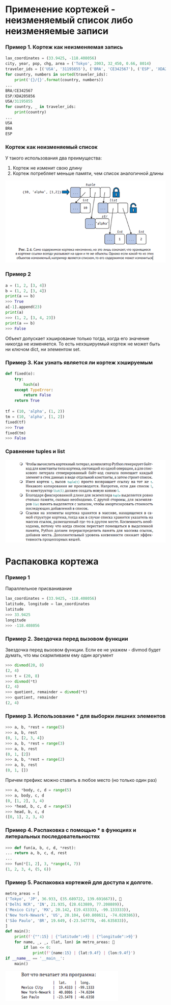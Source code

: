 # Применение кортежей - неизменяемый список либо неизменяемые записи

### Пример 1. Кортеж как неизменяемая запись
```python
lax_coordinates = (33.9425, -118.408056)
city, year, pop, chg, area = ('Tokyo', 2003, 32_450, 0.66, 8014)
traveler_ids = [('USA', '31195855'), ('BRA', 'CE342567'), ('ESP', 'XDA205856')]
for country, numbers in sorted(traveler_ids):
    print('{}/{}'.format(country, numbers))
...
BRA/CE342567
ESP/XDA205856
USA/31195855
for country, _ in traveler_ids:
    print(country)
...
USA
BRA
ESP
```
### Кортеж как неизменяемый список
У такого использования два преимущества:
1) Кортеж не изменит свою длину
2) Кортеж потребляет меньше памяти, чем список аналогичной длины

![Однако, неизменность кортежа относится только к хранящимся в нем ссылкам - их нельзя ни удалить, ни изменить. Но если объект внутри кортежа изменяющийся, то при его изменении кортеж так же поменяется](/images/2_1.png)
### Пример 2
```python
a = (1, 2, [3, 4])
b = (1, 2, [3, 4])
print(a == b)
>>> True
a[-1].append(23)
print(a)
>>> (1, 2, [3, 4, 23])
print(a == b)
>>> False
```
Объект допускает хэширование только тогда, когда его значение никогда не изменяется. То есть нехэшируемый кортеж не может быть ни ключом dict, ни элементом set.
### Пример 3. Как узнать является ли кортеж хэшируемым
```python
def fixed(o):
    try:
        hash(o)
    except TypeError:
        return False
    return True

tf = (10, 'alpha', (1, 2))
tm = (10, 'alpha', [1, 2])
fixed(tf)
>>> True
fixed(tm)
>>> False
```

### Сравнение tuples и list
![Комментарий разработчика ядра Python](/images/2_2.png)

# Распаковка кортежа
### Пример 1
Параллельное присванивание
```python
lax_coordinates = (33.9425, -118.408056)
latitude, longitude = lax_coordinates
latitude
>>> 33.9425
longitude
>>> -118.408056
```
### Пример 2. Звездочка перед вызовом функции
Звездочка перед вызовом функции. Если ее не укажем - divmod будет думать, что мы скармливаем ему один аргумент
```python
>>> divmod(20, 8)
(2, 4)
>>> t = (20, 8)
>>> divmod(*t)
(2, 4)
>>> quotient, remainder = divmod(*t)
>>> quotient, remainder
(2, 4)
```
### Пример 3. Использование * для выборки лишних элементов
```python
>>> a, b, *rest = range(5)
>>> a, b, rest
(0, 1, [2, 3, 4])
>>> a, b, *rest = range(3)
>>> a, b, rest
(0, 1, [2])
>>> a, b, *rest = range(2)
>>> a, b, rest
(0, 1, [])
```
Причем префикс можно ставить в любое место (но только один раз)
```python
>>> a, *body, c, d = range(5)
>>> a, body, c, d
(0, [1, 2], 3, 4)
>>> *head, b, c, d = range(5)
>>> head, b, c, d
([0, 1], 2, 3, 4)
```
### Пример 4. Распаковка с помощью * в функциях и литеральных последовательностях
```python
>>> def fun(a, b, c, d, *rest):
... return a, b, c, d, rest
...
>>> fun(*[1, 2], 3, *range(4, 7))
(1, 2, 3, 4, (5, 6))
```
### Пример 5. Распаковка кортежей для доступа к долготе.
```python
metro_areas = [
('Tokyo', 'JP', 36.933, (35.689722, 139.691667)), 
('Delhi NCR', 'IN', 21.935, (28.613889, 77.208889)),
('Mexico City', 'MX', 20.142, (19.433333, -99.133333)),
('New York-Newark', 'US', 20.104, (40.808611, -74.020386)),
('São Paulo', 'BR', 19.649, (-23.547778, -46.635833)),
]
def main():
    print(f'{"":15} | {"latitude":>9} | {"longitude":>9}')
    for name, _, _, (lat, lon) in metro_areas: 
        if lon <= 0:
            print(f'{name:15} | {lat:9.4f} | {lon:9.4f}')
if __name__ == '__main__':
    main()
```
![Вот что печатает эта программа](/images/2_3.png)



